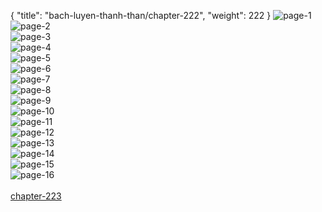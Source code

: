 { "title": "bach-luyen-thanh-than/chapter-222", "weight": 222 }
<img src="bach-luyen-thanh-than_0222_01-fa03cab9c1af1d52463237ad725d15f9.webp" alt="page-1" origin="http://1.bp.blogspot.com/-G3iCD8kayiU/Wt6kYoyt_6I/AAAAAAAABCo/pFSJT1yWGqcvCiqrFhKZAz6SG7p1DqoTwCLcBGAs/s1600/0002.jpg?imgmax=0"><br/>
<img src="bach-luyen-thanh-than_0222_02-634e2c1bf76329f046078de86b45561d.webp" alt="page-2" origin="http://1.bp.blogspot.com/-yJMQlMTmVgM/Wt6kYv-nZpI/AAAAAAAABCs/hLHv4ANys4gMW-08TFrHrpmq8LNRwpYUgCLcBGAs/s1600/0003.jpg?imgmax=0"><br/>
<img src="bach-luyen-thanh-than_0222_03-1342e135def3f77c1391079953907822.webp" alt="page-3" origin="http://1.bp.blogspot.com/-trcus7iWg8s/Wt6kYl0KF5I/AAAAAAAABCw/4EsCkdnhk4cc5vLHDyNuSR0vuyFLkLhfgCLcBGAs/s1600/0004.jpg?imgmax=0"><br/>
<img src="bach-luyen-thanh-than_0222_04-3f11fc924d18c81894abb2df8b4ce30d.webp" alt="page-4" origin="http://1.bp.blogspot.com/-mQ1rw3TcJFY/Wt6kZlRn8VI/AAAAAAAABC0/Y9dzYEPkLWA8HYItiG7ADnw1AM_6QNaSACLcBGAs/s1600/0005.jpg?imgmax=0"><br/>
<img src="bach-luyen-thanh-than_0222_05-5c1676a29c0dae8a80b1e0c2e9a11bc5.webp" alt="page-5" origin="http://1.bp.blogspot.com/-xWtdJ4pFVAA/Wt6kaBXH3tI/AAAAAAAABC4/5s6mRU62n9QG7p73KBMW8Iky3TNq81Q7gCLcBGAs/s1600/0006.jpg?imgmax=0"><br/>
<img src="bach-luyen-thanh-than_0222_06-c4e1f963c174b00c4f9183ad4531e0fd.webp" alt="page-6" origin="http://1.bp.blogspot.com/-azloJEpdYr8/Wt6kaWjwzMI/AAAAAAAABC8/eoShs5cvHVoKfkmZ0ndjLBBdW-kAF6bmACLcBGAs/s1600/0007.jpg?imgmax=0"><br/>
<img src="bach-luyen-thanh-than_0222_07-d124c0971c2d71a07c1426986e79ace6.webp" alt="page-7" origin="http://1.bp.blogspot.com/-3KTgORZG1Zk/Wt6kaj18nUI/AAAAAAAABDA/0D2NRvAyiV05L4JpImeeuOcK2Z-fjqKKwCLcBGAs/s1600/0008.jpg?imgmax=0"><br/>
<img src="bach-luyen-thanh-than_0222_08-aee61047112856b63a439ead8e3dab3e.webp" alt="page-8" origin="http://1.bp.blogspot.com/-sGprka9-J7A/Wt6kbNOU3bI/AAAAAAAABDE/jPQ0QCXpe_wobgiYPkoUmzeGdw0GIV2mQCLcBGAs/s1600/0009.jpg?imgmax=0"><br/>
<img src="bach-luyen-thanh-than_0222_09-e6d630ea00b4b400fbb7cd94dd7e322c.webp" alt="page-9" origin="http://1.bp.blogspot.com/-SGfaPdhlkR8/Wt6kbDSqYVI/AAAAAAAABDI/CunNY_ZNhKoyfy42KxvdORfF_MzjNQlSQCLcBGAs/s1600/0010.jpg?imgmax=0"><br/>
<img src="bach-luyen-thanh-than_0222_10-9f5d3fb3bbd5e4cc1fcaf89cb3896667.webp" alt="page-10" origin="http://1.bp.blogspot.com/-bkAZSPuvOYA/Wt6kbaXq1LI/AAAAAAAABDM/liN2bDYbIdEZt5lCn3nVxMJP5rO9b-K9QCLcBGAs/s1600/0011.jpg?imgmax=0"><br/>
<img src="bach-luyen-thanh-than_0222_11-5fb0bfa8fd9b0c716a9e01a1f3634d36.webp" alt="page-11" origin="http://1.bp.blogspot.com/-D9LRGEU7KPU/Wt6kb6vh-AI/AAAAAAAABDQ/Dv-CnX8f1IAuUmKuVmMyinJxY3HAqwxlwCLcBGAs/s1600/0012.jpg?imgmax=0"><br/>
<img src="bach-luyen-thanh-than_0222_12-d5863a8a6c167b2b8c672be472d3d80b.webp" alt="page-12" origin="http://1.bp.blogspot.com/-ZTJ4NLId340/Wt6kb973RjI/AAAAAAAABDU/-x3TQ7WcRLUOfeHo9uCn09eqYfz8RpH7gCLcBGAs/s1600/0013.jpg?imgmax=0"><br/>
<img src="bach-luyen-thanh-than_0222_13-76d305873be179eb1d32cd3510551fe8.webp" alt="page-13" origin="http://1.bp.blogspot.com/-xKJBjkBQPnQ/Wt6kcORNdiI/AAAAAAAABDY/L_8I8dlcRo0vulXJYImvsLajNiXyGMc9wCLcBGAs/s1600/0014.jpg?imgmax=0"><br/>
<img src="bach-luyen-thanh-than_0222_14-60aa3199e5c63cddd0c07f3ca30070aa.webp" alt="page-14" origin="http://1.bp.blogspot.com/-2Y32HQeJNNs/Wt6kcnNmRVI/AAAAAAAABDc/bZp-Om4kPmEzzMY0l0QZYQqC_5Cal0B2QCLcBGAs/s1600/0015.jpg?imgmax=0"><br/>
<img src="bach-luyen-thanh-than_0222_15-3c8217c5eb27f94559a64dac8c624c50.webp" alt="page-15" origin="http://1.bp.blogspot.com/-Roy0C0ePh9g/Wt6kcuphVlI/AAAAAAAABDg/YgE5K06Bg1U_cTexvtS28jGxLDwKlSlMACLcBGAs/s1600/0016.jpg?imgmax=0"><br/>
<img src="bach-luyen-thanh-than_0222_16-cd686d6adf4b4221bd993b4d0184c1be.webp" alt="page-16" origin="http://1.bp.blogspot.com/-MS5P8sEcTtg/Wt6kdBZfriI/AAAAAAAABDk/I8Q3_hGAmo8TQYHmPYfKSaEDiwxPJ-3IQCLcBGAs/s1600/0017.jpg?imgmax=0"><br/>
<br/><a class="nextchap" href="/bach-luyen-thanh-than/chapter-223">chapter-223</a>
